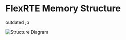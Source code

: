# FlexRTE Memory Structure

outdated ;p

![Structure Diagram](https://user-images.githubusercontent.com/37949266/51090721-8f5cff00-1780-11e9-9435-a2a5ce0144f3.png)
